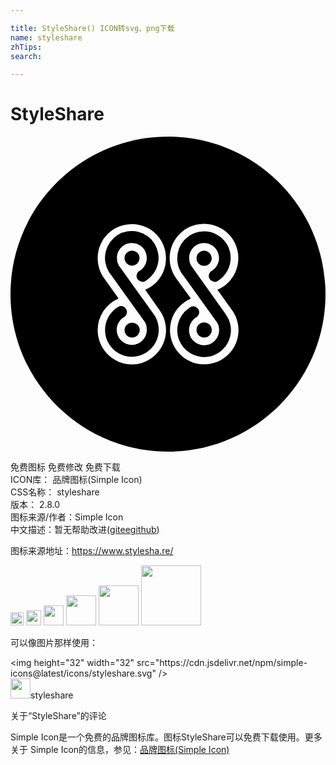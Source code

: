 ```yaml
---

title: StyleShare() ICON转svg、png下载
name: styleshare
zhTips: 
search: 

---
```


# StyleShare  <small style="font-size: 60%;font-weight: 100"></small>

<div id="svg" class="svg-wrap">
<svg role="img" viewBox="0 0 24 24" xmlns="http://www.w3.org/2000/svg"><title>StyleShare icon</title><path d="M14.752 7.22a2.04 2.04 0 0 0-2.049 2.048c0 .455.146.89.414 1.241l2.628 3.662c.31.537.124 1.242-.414 1.572-.538.311-1.241.125-1.572-.414a1.154 1.154 0 0 1 .372-1.551l.042-.021c.206-.145.269-.414.124-.621a.467.467 0 0 0-.373-.207.395.395 0 0 0-.207.063l-.041.021c-.951.6-1.262 1.861-.662 2.813.601.953 1.862 1.264 2.813.662.952-.6 1.263-1.861.662-2.813-.041-.063-.082-.104-.104-.166l-2.627-3.683a1.095 1.095 0 0 1-.145-.58c0-.641.517-1.138 1.138-1.138.62 0 1.138.517 1.138 1.138 0 .394-.207.745-.538.973-.021 0-.021.021-.041.021-.207.145-.27.414-.124.621.082.124.228.186.372.207a.4.4 0 0 0 .207-.062l.041-.021c.952-.6 1.263-1.862.662-2.814a2.027 2.027 0 0 0-1.716-.951zM14.752 15.311a.578.578 0 0 0 .579-.58.578.578 0 1 0-1.158 0c0 .332.268.58.579.58zM14.752 8.689a.578.578 0 0 0-.579.58.578.578 0 1 0 1.158 0c-.02-.331-.268-.58-.579-.58zM12 0C5.379 0 0 5.379 0 12c0 6.622 5.379 12 12 12s12-5.379 12-12S18.621 0 12 0zM9.269 17.357a2.613 2.613 0 0 1-2.627-2.605 2.62 2.62 0 0 1 1.593-2.421L7.138 10.8c-.848-1.18-.579-2.814.579-3.642s2.814-.58 3.641.579c.828 1.159.58 2.814-.579 3.642a2.58 2.58 0 0 1-.517.29l1.138 1.615a2.599 2.599 0 0 1-.703 3.619 2.49 2.49 0 0 1-1.428.454zm7.655-4.074c.808 1.199.497 2.813-.703 3.619s-2.814.498-3.621-.703a2.601 2.601 0 0 1 .704-3.621c.145-.104.289-.165.435-.248l-1.117-1.531a2.633 2.633 0 0 1 .579-3.662 2.634 2.634 0 0 1 3.662.58 2.635 2.635 0 0 1-.579 3.662 2.56 2.56 0 0 1-.518.29l1.158 1.614zM8.255 9.827a1.099 1.099 0 0 1-.145-.579c0-.641.517-1.138 1.138-1.138.642 0 1.138.517 1.138 1.138 0 .394-.207.766-.538.973l-.041.021c-.207.145-.269.414-.125.621.083.124.228.186.373.207a.403.403 0 0 0 .207-.062l.041-.021a2.055 2.055 0 0 0 .683-2.814 2.055 2.055 0 0 0-2.814-.684 2.069 2.069 0 0 0-.682 2.814c.042.063.083.125.124.166l2.627 3.663c.104.166.145.373.145.578 0 .643-.497 1.139-1.138 1.16a1.153 1.153 0 0 1-1.158-1.139c0-.393.207-.766.538-.973l.042-.02c.207-.146.269-.414.124-.621a.467.467 0 0 0-.373-.207.393.393 0 0 0-.207.063l-.042.021c-.952.599-1.262 1.863-.662 2.814s1.862 1.262 2.814.662c.6-.373.972-1.035.972-1.738 0-.455-.145-.889-.414-1.242L8.255 9.827zM9.269 15.311c.31 0 .579-.248.579-.58a.58.58 0 0 0-1.159 0c0 .332.249.58.58.58zM9.269 8.689a.575.575 0 0 0-.58.559c0 .311.249.58.559.58.311 0 .58-.249.58-.559a.562.562 0 0 0-.559-.58z"/></svg>
</div>
<detail full-name='styleshare'></detail>

<div class="detail-page">
<p>
<span><span class="badge-success badge">免费图标</span> <span class="badge-success badge">免费修改</span>  <span class="badge-success badge">免费下载</span> </span>
<br/>
<span>
ICON库：
<span class="badge-secondary badge">品牌图标(Simple Icon)</span> 
</span>
<br/>
<span>
CSS名称：
<span class="badge-secondary badge">styleshare</span> 
</span>

<br/>
<span>
版本：
<span class="badge-secondary badge">2.8.0</span> 
</span>
<br/>
<span>图标来源/作者：<span class="badge-light badge">Simple Icon</span></span> 
<br/>
<span class="zh-detail">中文描述：暂无<span class="help-link"><span>帮助改进</span>(<a href="https://gitee.com/liuwave/icon-helper/edit/master/json/brands/styleshare.json" target="_blank" rel="noopener noreferrer">gitee</a><a href="https://github.com/liuwave/icon-helper/edit/master/json/brands/styleshare.json" target="_blank" rel="noopener noreferrer">github</a></span>)</span><br/>
</p>
</div><div class="description description alert alert-light"><p>图标来源地址：<a href="https://www.stylesha.re/" target="_blank" rel="noopener noreferrer">https://www.stylesha.re/</a></p></div>
<div class="alert alert-dark">
<img height="21" width="21" src="https://cdn.jsdelivr.net/npm/simple-icons@latest/icons/styleshare.svg" />
<img height="24" width="24" src="https://cdn.jsdelivr.net/npm/simple-icons@latest/icons/styleshare.svg" />
<img height="32" width="32" src="https://cdn.jsdelivr.net/npm/simple-icons@latest/icons/styleshare.svg" />
<img height="48" width="48" src="https://cdn.jsdelivr.net/npm/simple-icons@latest/icons/styleshare.svg" />
<img height="64" width="64" src="https://cdn.jsdelivr.net/npm/simple-icons@latest/icons/styleshare.svg" />
<img height="96" width="96" src="https://cdn.jsdelivr.net/npm/simple-icons@latest/icons/styleshare.svg" />

</div>
<div>
  <p>可以像图片那样使用：    
  </p>
  <div class="alert alert-primary" style="font-size: 14px">
    &lt;img height="32" width="32" src="https://cdn.jsdelivr.net/npm/simple-icons@latest/icons/styleshare.svg" /&gt;
    <copy-btn content='<img height="32" width="32" src="https://cdn.jsdelivr.net/npm/simple-icons@latest/icons/styleshare.svg" />'></copy-btn>
  </div>
  <div class="alert alert-secondary">
    <img height="32" width="32" src="https://cdn.jsdelivr.net/npm/simple-icons@latest/icons/styleshare.svg" />styleshare
    <copy-btn content="styleshare" btn-title="复制图标名称"></copy-btn>
  </div>
</div>

<Vssue title="关于“StyleShare”的评论" >关于“StyleShare”的评论</Vssue>


<div><p>Simple Icon是一个免费的品牌图标库。图标StyleShare可以免费下载使用。更多关于  Simple Icon的信息，参见：<a target="_blank" href="https://iconhelper.cn/brands.html">品牌图标(Simple Icon)</a>
</p></div>
